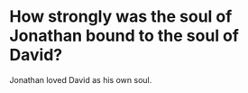 # How strongly was the soul of Jonathan bound to the soul of David?

Jonathan loved David as his own soul.
